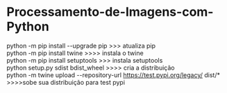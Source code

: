 # Processamento-de-Imagens-com-Python

python -m pip install --upgrade pip >>> atualiza pip
<br>
python -m pip install twine >>>> instala o twine
<br>
python -m pip install setuptools >>> instala setuptools
<br>
python setup.py sdist bdist_wheel >>>> cria a distribuição
<br>
python -m twine upload --repository-url https://test.pypi.org/legacy/ dist/* >>>>sobe sua distribuição para test pypi
<br>

